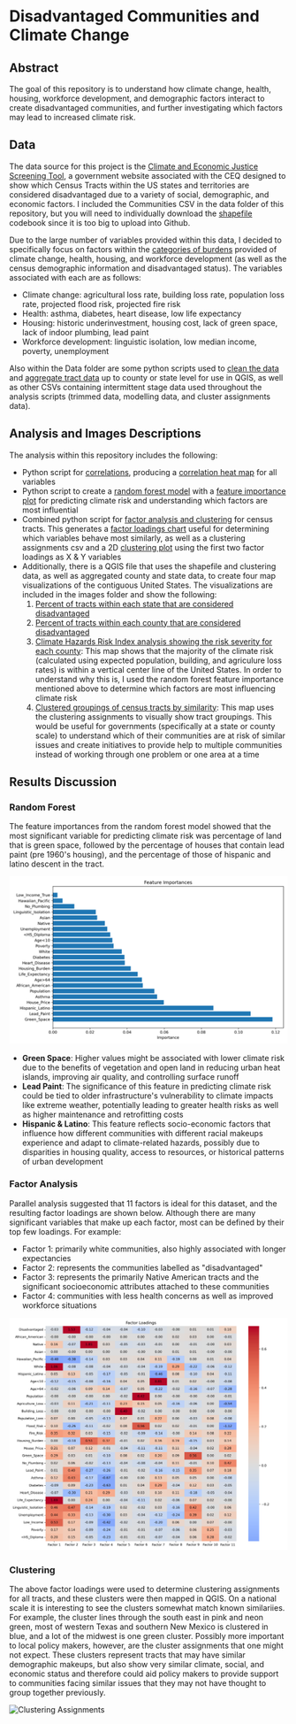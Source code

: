 # Disadvantaged Communities and Climate Change

## Abstract

The goal of this repository is to understand how climate change, health, housing, workforce development, and demographic factors interact to create disadvantaged communities, and further investigating which factors may lead to increased climate risk.

## Data

The data source for this project is the [Climate and Economic Justice Screening Tool](https://screeningtool.geoplatform.gov/en/), a government website associated with the CEQ designed to show which Census Tracts within the US states and territories are considered disadvantaged due to a variety of social, demographic, and economic factors. I included the Communities CSV in the data folder of this repository, but you will need to individually download the [shapefile](https://screeningtool.geoplatform.gov/en/downloads#3.42/41.21/-95.01) codebook since it is too big to upload into Github. 

Due to the large number of variables provided within this data, I decided to specifically focus on factors within the [categories of burdens](https://screeningtool.geoplatform.gov/en/methodology) provided of climate change, health, housing, and workforce development (as well as the census demographic information and disadvantaged status). The variables associated with each are as follows:

* Climate change: agricultural loss rate, building loss rate, population loss rate, projected flood risk, projected fire risk
* Health: asthma, diabetes, heart disease, low life expectancy
* Housing: historic underinvestment, housing cost, lack of green space, lack of indoor plumbing, lead paint
* Workforce development: linguistic isolation, low median income, poverty, unemployment

Also within the Data folder are some python scripts used to [clean the data](https://github.com/megkratzer/Disadvantaged-Communities-and-Climate-Change/blob/main/data/cleaning_data.py) and [aggregate tract data](https://github.com/megkratzer/Disadvantaged-Communities-and-Climate-Change/blob/main/data/by_state_county_data.py) up to county or state level for use in QGIS, as well as other CSVs containing intermittent stage data used throughout the analysis scripts (trimmed data, modelling data, and cluster assignments data). 

## Analysis and Images Descriptions

The analysis within this repository includes the following:

* Python script for [correlations](https://github.com/megkratzer/Disadvantaged-Communities-and-Climate-Change/blob/main/analysis/correlation.py), producing a [correlation heat map](https://github.com/megkratzer/Disadvantaged-Communities-and-Climate-Change/blob/main/images/correlation_matrix.png) for all variables
* Python script to create a [random forest model](https://github.com/megkratzer/Disadvantaged-Communities-and-Climate-Change/blob/main/analysis/random_forest.py) with a [feature importance plot](https://github.com/megkratzer/Disadvantaged-Communities-and-Climate-Change/blob/main/images/rf_feature_importances.png) for predicting climate risk and understanding which factors are most influential
* Combined python script for [factor analysis and clustering](https://github.com/megkratzer/Disadvantaged-Communities-and-Climate-Change/blob/main/analysis/factor_analysis_and_clustering.py) for census tracts. This generates a [factor loadings chart](https://github.com/megkratzer/Disadvantaged-Communities-and-Climate-Change/blob/main/images/factor_loadings.png) useful for determining which variables behave most similarly, as well as a clustering assignments csv and a 2D [clustering plot](https://github.com/megkratzer/Disadvantaged-Communities-and-Climate-Change/blob/main/images/clusters.png) using the first two factor loadings as X & Y variables
* Additionally, there is a QGIS file that uses the shapefile and clustering data, as well as aggregated county and state data, to create four map visualizations of the contiguous United States. The visualizations are included in the images folder and show the following:
    1. [Percent of tracts within each state that are considered disadvantaged](https://github.com/megkratzer/Disadvantaged-Communities-and-Climate-Change/blob/main/images/states_disadvantaged.png)
    2. [Percent of tracts within each county that are considered disadvantaged](https://github.com/megkratzer/Disadvantaged-Communities-and-Climate-Change/blob/main/images/counties_disadvantaged.png)
    3. [Climate Hazards Risk Index analysis showing the risk severity for each county](https://github.com/megkratzer/Disadvantaged-Communities-and-Climate-Change/blob/main/images/climate_hazards_risk_index.png): This map shows that the majority of the climate risk (calculated using expected population, building, and agriculure loss rates) is within a vertical center line of the United States. In order to understand why this is, I used the random forest feature importance mentioned above to determine which factors are most influencing climate risk
    4. [Clustered groupings of census tracts by similarity](https://github.com/megkratzer/Disadvantaged-Communities-and-Climate-Change/blob/main/images/tract_clusters.png): This map uses the clustering assignments to visually show tract groupings. This would be useful for governments (specifically at a state or county scale) to understand which of their communities are at risk of similar issues and create initiatives to provide help to multiple communities instead of working through one problem or one area at a time

## Results Discussion

### Random Forest

The feature importances from the random forest model showed that the most significant variable for predicting climate risk was percentage of land that is green space, followed by the percentage of houses that contain lead paint (pre 1960's housing), and the percentage of those of hispanic and latino descent in the tract.

![Random Forest Feature Importances](/images/rf_feature_importances.png)

* **Green Space**: Higher values might be associated with lower climate risk due to the benefits of vegetation and open land in reducing urban heat islands, improving air quality, and controlling surface runoff
* **Lead Paint**: The significance of this feature in predicting climate risk could be tied to older infrastructure's vulnerability to climate impacts like extreme weather, potentially leading to greater health risks as well as higher maintenance and retrofitting costs
* **Hispanic & Latino**: This feature reflects socio-economic factors that influence how different communities with different racial makeups experience and adapt to climate-related hazards, possibly due to disparities in housing quality, access to resources, or historical patterns of urban development

### Factor Analysis

Parallel analysis suggested that 11 factors is ideal for this dataset, and the resulting factor loadings are shown below. Although there are many significant variables that make up each factor, most can be defined by their top few loadings. For example:

* Factor 1: primarily white communities, also highly associated with longer expectancies
* Factor 2: represents the communities labelled as "disadvantaged"
* Factor 3: represents the primarily Native American tracts and the significant socioeconomic attributes attached to these communities
* Factor 4: communities with less health concerns as well as improved workforce situations

![Factor Loadings Heatmap](/images/factor_loadings.png)

### Clustering

The above factor loadings were used to determine clustering assignments for all tracts, and these clusters were then mapped in QGIS. On a national scale it is interesting to see the clusters somewhat match known similariies. For example, the cluster lines through the south east in pink and neon green, most of western Texas and southern New Mexico is clustered in blue, and a lot of the midwest is one green cluster. Possibly more important to local policy makers, however, are the cluster assignments that one might not expect. These clusters represent tracts that may have similar demographic makeups, but also show very similar climate, social, and economic status and therefore could aid policy makers to provide support to communities facing similar issues that they may not have thought to group together previously. 

![Clustering Assignments](/images/tract_clusters.png)

